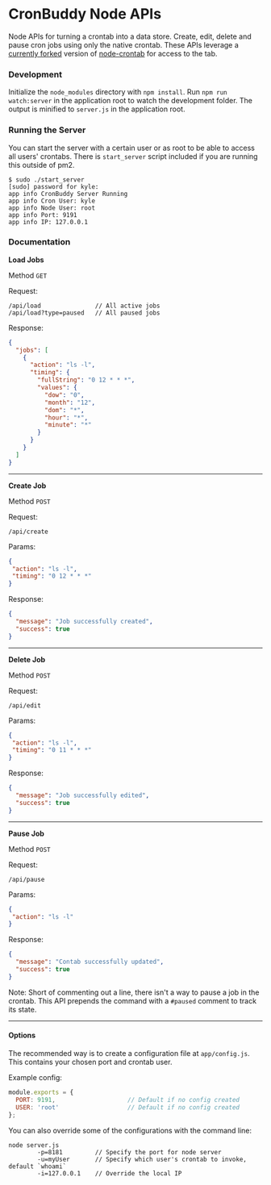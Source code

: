 # CronBuddy Node APIs
Node APIs for turning a crontab into a data store. Create, edit, delete and pause cron jobs using only the native crontab. These APIs leverage a [currently forked](https://github.com/ktsosno/node-crontab) version of [node-crontab](https://github.com/dachev/node-crontab) for access to the tab. 

### Development
Initialize the `node_modules` directory with `npm install`.
Run `npm run watch:server` in the application root to watch the development folder. The output is minified to `server.js` in the application root.

### Running the Server
You can start the server with a certain user or as root to be able to access all users' crontabs. There is `start_server` script included if you are running this outside of pm2.

```
$ sudo ./start_server 
[sudo] password for kyle: 
app info CronBuddy Server Running
app info Cron User: kyle
app info Node User: root
app info Port: 9191
app info IP: 127.0.0.1
```

### Documentation

**Load Jobs**

Method `GET`

Request:
```
/api/load               // All active jobs
/api/load?type=paused   // All paused jobs
```

Response:
```json
{
  "jobs": [
    {
      "action": "ls -l",
      "timing": {
        "fullString": "0 12 * * *",
        "values": {
          "dow": "0",
          "month": "12",
          "dom": "*",
          "hour": "*",
          "minute": "*"
        }
      }
    }
  ]
}
```

------
**Create Job**

Method `POST`

Request:
```
/api/create
```

Params:
```json
{
 "action": "ls -l",
 "timing": "0 12 * * *"
}
```

Response:
```json
{
  "message": "Job successfully created",
  "success": true
}
```

------
**Delete Job**

Method `POST`

Request:
```
/api/edit
```

Params:
```json
{
 "action": "ls -l",
 "timing": "0 11 * * *"
}
```

Response:
```json
{
  "message": "Job successfully edited",
  "success": true
}
```

------
**Pause Job**

Method `POST`

Request:
```
/api/pause
```

Params:
```json
{
 "action": "ls -l"
}
```

Response:
```json
{
  "message": "Contab successfully updated",
  "success": true
}
```

Note: Short of commenting out a line, there isn't a way to pause a job in the crontab. This API prepends the command with a `#paused` comment to track its state.

------

#### Options
The recommended way is to create a configuration file at `app/config.js`. This contains your chosen port and crontab user.

Example config:
```js
module.exports = {
  PORT: 9191,                    // Default if no config created
  USER: 'root'                   // Default if no config created
};
```

You can also override some of the configurations with the command line:
```
node server.js 
        -p=8181         // Specify the port for node server
        -u=myUser       // Specify which user's crontab to invoke, default `whoami`
        -i=127.0.0.1    // Override the local IP
```
